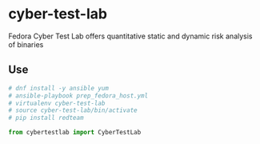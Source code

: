 # cyber-test-lab
Fedora Cyber Test Lab offers quantitative static and dynamic risk analysis of binaries

## Use

```python
# dnf install -y ansible yum
# ansible-playbook prep_fedora_host.yml
# virtualenv cyber-test-lab
# source cyber-test-lab/bin/activate
# pip install redteam

from cybertestlab import CyberTestLab
```